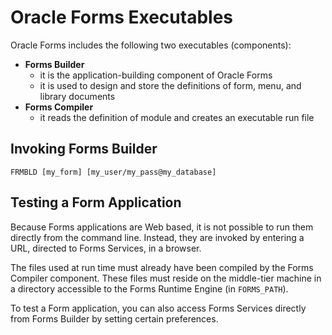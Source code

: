 # Oracle Forms Executables

Oracle Forms includes the following two executables (components):
- **Forms Builder**
    - it is the application-building component of Oracle Forms
    - it is used to design and store the definitions of form, menu, and library
documents
- **Forms Compiler**
    - it reads the definition of module and creates an executable run file

## Invoking Forms Builder

    FRMBLD [my_form] [my_user/my_pass@my_database]

## Testing a Form Application

Because Forms applications are Web based, it is not possible to run them directly from the command line. Instead, they are invoked by entering a URL, directed to Forms Services, in a browser.

The files used at run time must already have been compiled by the Forms Compiler component. These files must reside on the middle-tier machine in a directory accessible to the Forms Runtime Engine (in ```FORMS_PATH```).

To test a Form application, you can also access Forms Services directly from Forms Builder by setting certain preferences.


